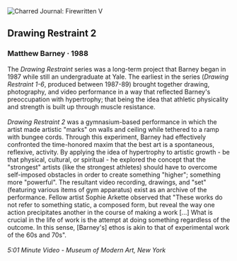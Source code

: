 <div class="artwork-of-the-day">
  <div class="container">
    <div class="img-wrapper">
      <img
        src="https://uploads7.wikiart.org/00324/images/matthew-barney/matthew-barney-drawing-restraint.jpg!Large.jpg"
        alt="Charred Journal: Firewritten V" />
    </div>
    <div class="artwork-detail">
      <div class="artwork-origin"> 
        <h2 class="artwork-name">Drawing Restraint 2</h2>
        <h3 class="artist">
          Matthew Barney
                    ·  1988
        </h3>
      </div>
      <p class="description">
        <span class="artwork-description-text ng-binding" ng-bind-html="viewModel.ArtworkOfTheDay.Description | unsafe">The <i>Drawing Restraint</i> series was a long-term project that Barney began in 1987 while still an undergraduate at Yale. The earliest in the series (<i>Drawing Restraint 1-6</i>, produced between 1987-89) brought together drawing, photography, and video performance in a way that reflected Barney's preoccupation with hypertrophy; that being the idea that athletic physicality and strength is built up through muscle resistance.<br><br><i>Drawing Restraint 2</i> was a gymnasium-based performance in which the artist made artistic "marks" on walls and ceiling while tethered to a ramp with bungee cords. Through this experiment, Barney had effectively confronted the time-honored maxim that the best art is a spontaneous, reflexive, activity. By applying the idea of hypertrophy to artistic growth - be that physical, cultural, or spiritual - he explored the concept that the "strongest" artists (like the strongest athletes) should have to overcome self-imposed obstacles in order to create something "higher"; something more "powerful". The resultant video recording, drawings, and "set" (featuring various items of gym apparatus) exist as an archive of the performance. Fellow artist Sophie Arkette observed that "These works do not refer to something static, a composed form, but reveal the way one action precipitates another in the course of making a work [...] What is crucial in the life of work is the attempt at doing something regardless of the outcome. In this sense, [Barney's] ethos is akin to that of experimental work of the 60s and 70s".<br><br><i>5:01 Minute Video - Museum of Modern Art, New York</i></span>
                        <div class="text-shadow-container" ng-show="showShadow" style=""></div>
      </p>
    </div>
  </div>

</div>
